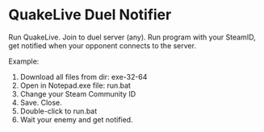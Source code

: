 # QuakeLive Duel Notifier
Run QuakeLive. Join to duel server (any). Run program with your SteamID, get notified when your opponent connects to the server.


Example:
1. Download all files from dir: exe-32-64
2. Open in Notepad.exe file: run.bat
3. Change your Steam Community ID
4. Save. Close.
5. Double-click to run.bat
6. Wait your enemy and get notified.
